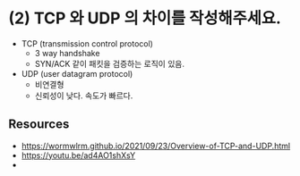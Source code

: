 # (2) TCP 와 UDP 의 차이를 작성해주세요.
- TCP (transmission control protocol)
  - 3 way handshake
  - SYN/ACK 같이 패킷을 검증하는 로직이 있음.
- UDP (user datagram protocol)
  - 비연결형
  - 신뢰성이 낮다. 속도가 빠르다.

## Resources
- https://wormwlrm.github.io/2021/09/23/Overview-of-TCP-and-UDP.html
- https://youtu.be/ad4AO1shXsY
- 
